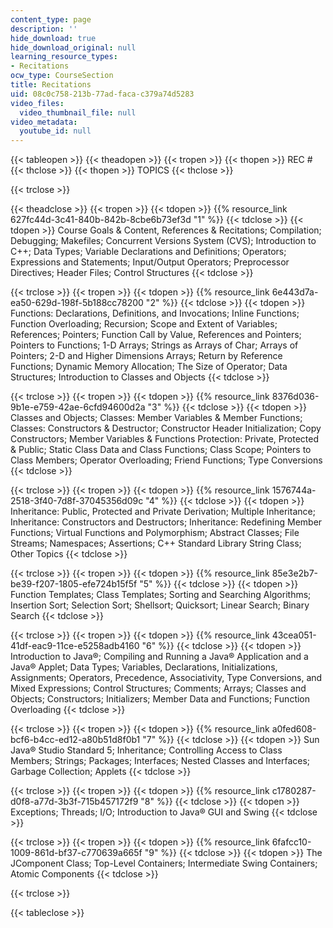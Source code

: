 ```yaml
---
content_type: page
description: ''
hide_download: true
hide_download_original: null
learning_resource_types:
- Recitations
ocw_type: CourseSection
title: Recitations
uid: 08c0c758-213b-77ad-faca-c379a74d5283
video_files:
  video_thumbnail_file: null
video_metadata:
  youtube_id: null
---
```


{{< tableopen >}}
{{< theadopen >}}
{{< tropen >}}
{{< thopen >}}
REC #
{{< thclose >}}
{{< thopen >}}
TOPICS
{{< thclose >}}

{{< trclose >}}

{{< theadclose >}}
{{< tropen >}}
{{< tdopen >}}
 {{% resource_link 627fc44d-3c41-840b-842b-8cbe6b73ef3d "1" %}} 
{{< tdclose >}}
{{< tdopen >}}
Course Goals & Content, References & Recitations; Compilation; Debugging; Makefiles; Concurrent Versions System (CVS); Introduction to C++; Data Types; Variable Declarations and Definitions; Operators; Expressions and Statements; Input/Output Operators; Preprocessor Directives; Header Files; Control Structures
{{< tdclose >}}

{{< trclose >}}
{{< tropen >}}
{{< tdopen >}}
 {{% resource_link 6e443d7a-ea50-629d-198f-5b188cc78200 "2" %}} 
{{< tdclose >}}
{{< tdopen >}}
Functions: Declarations, Definitions, and Invocations; Inline Functions; Function Overloading; Recursion; Scope and Extent of Variables; References; Pointers; Function Call by Value, References and Pointers; Pointers to Functions; 1-D Arrays; Strings as Arrays of Char; Arrays of Pointers; 2-D and Higher Dimensions Arrays; Return by Reference Functions; Dynamic Memory Allocation; The Size of Operator; Data Structures; Introduction to Classes and Objects
{{< tdclose >}}

{{< trclose >}}
{{< tropen >}}
{{< tdopen >}}
 {{% resource_link 8376d036-9b1e-e759-42ae-6cfd94600d2a "3" %}} 
{{< tdclose >}}
{{< tdopen >}}
Classes and Objects; Classes: Member Variables & Member Functions; Classes: Constructors & Destructor; Constructor Header Initialization; Copy Constructors; Member Variables & Functions Protection: Private, Protected & Public; Static Class Data and Class Functions; Class Scope; Pointers to Class Members; Operator Overloading; Friend Functions; Type Conversions
{{< tdclose >}}

{{< trclose >}}
{{< tropen >}}
{{< tdopen >}}
 {{% resource_link 1576744a-2518-3f40-7d8f-37045356d09c "4" %}} 
{{< tdclose >}}
{{< tdopen >}}
Inheritance: Public, Protected and Private Derivation; Multiple Inheritance; Inheritance: Constructors and Destructors; Inheritance: Redefining Member Functions; Virtual Functions and Polymorphism; Abstract Classes; File Streams; Namespaces; Assertions; C++ Standard Library String Class; Other Topics
{{< tdclose >}}

{{< trclose >}}
{{< tropen >}}
{{< tdopen >}}
 {{% resource_link 85e3e2b7-be39-f207-1805-efe724b15f5f "5" %}} 
{{< tdclose >}}
{{< tdopen >}}
Function Templates; Class Templates; Sorting and Searching Algorithms; Insertion Sort; Selection Sort; Shellsort; Quicksort; Linear Search; Binary Search
{{< tdclose >}}

{{< trclose >}}
{{< tropen >}}
{{< tdopen >}}
 {{% resource_link 43cea051-41df-eac9-11ce-e5258adb4160 "6" %}} 
{{< tdclose >}}
{{< tdopen >}}
Introduction to Java®; Compiling and Running a Java® Application and a Java® Applet; Data Types; Variables, Declarations, Initializations, Assignments; Operators, Precedence, Associativity, Type Conversions, and Mixed Expressions; Control Structures; Comments; Arrays; Classes and Objects; Constructors; Initializers; Member Data and Functions; Function Overloading
{{< tdclose >}}

{{< trclose >}}
{{< tropen >}}
{{< tdopen >}}
 {{% resource_link a0fed608-bcf6-b4cc-ed12-a80b51d8f0b1 "7" %}} 
{{< tdclose >}}
{{< tdopen >}}
Sun Java® Studio Standard 5; Inheritance; Controlling Access to Class Members; Strings; Packages; Interfaces; Nested Classes and Interfaces; Garbage Collection; Applets
{{< tdclose >}}

{{< trclose >}}
{{< tropen >}}
{{< tdopen >}}
 {{% resource_link c1780287-d0f8-a77d-3b3f-715b457172f9 "8" %}} 
{{< tdclose >}}
{{< tdopen >}}
Exceptions; Threads; I/O; Introduction to Java® GUI and Swing
{{< tdclose >}}

{{< trclose >}}
{{< tropen >}}
{{< tdopen >}}
 {{% resource_link 6fafcc10-1009-861d-bf37-c770639a665f "9" %}} 
{{< tdclose >}}
{{< tdopen >}}
The JComponent Class; Top-Level Containers; Intermediate Swing Containers; Atomic Components
{{< tdclose >}}

{{< trclose >}}

{{< tableclose >}}
